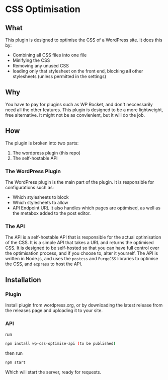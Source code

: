 # CSS Optimisation

## What

This plugin is designed to optimise the CSS of a WordPress site. It does this by:

- Combining all CSS files into one file
- Minifying the CSS
- Removing any unused CSS
- loading only that stylesheet on the front end, blocking **all** other stylesheets (unless permitted in the settings)

## Why

You have to pay for plugins such as WP Rocket, and don't neccessarily need all the other features. This plugin is designed to be a more lightweight, free alternative. It might not be as convienient, but it will do the job.

## How

The plugin is broken into two parts:

1. The wordpress plugin (this repo)
2. The self-hostable API

### The WordPress Plugin

The WordPress plugin is the main part of the plugin. It is responsible for configurations such as:

- Which stylesheets to block
- Which stylesheets to allow
- API Endpoint URL
  It also handles which pages are optimised, as well as the metabox added to the post editor.

### The API

The API is a self-hostable API that is responsible for the actual optimisation of the CSS. It is a simple API that takes a URL and returns the optimised CSS. It is designed to be self-hosted so that you can have full control over the optimisation process, and if you choose to, alter it yourself. The API is written in Node.js, and uses the `postcss` and `PurgeCSS` libraries to optimise the CSS, and `express` to host the API.

## Installation

### Plugin

Install plugin from wordpress.org, or by downloading the latest release from the releases page and uploading it to your site.

### API

run

```bash
npm install wp-css-optimise-api (to be published)
```

then run

```bash
npm start
```

Which will start the server, ready for requests.
